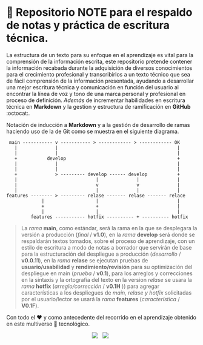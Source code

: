 # :notebook: Repositorio **NOTE** para el respaldo de notas y práctica de escritura técnica.

La estructura de un texto para su enfoque en el aprendizaje es vital para la comprensión de la información escrita, este repositorio pretende contener la información recabada durante la adquisición de diversos conocimientos para el crecimiento profesional y transcribirlos a un texto técnico que sea de fácil comprensión de la información presentada, ayudando a desarrollar una mejor escritura técnica y comunicación en función del usuario al encontrar la línea de voz y tono de una marca personal y profesional en proceso de definición. *Además* de incrementar habilidades en escritura técnica en **Markdown** y la gestion y estructura de ramificación en **GitHub** :octocat:. 

Notación de inducción a **Markdown** y a la gestión de desarrollo de ramas haciendo uso de la de Git  como se muestra en el siguiente diagrama.

~~~
 main ----------- v ----------- > ------------ > ------------ OK
   |              |                                            | 
   |              |                                            | 
   +           develop                                         +
   |              |                                            |
   |              |                                            |
   +              > --------- develop ------ develop           +
   |                             |              |              |    
   |                             v              v              |
   |                             |              |              |  
features -------- > --------- relase ------- relase ------- relace
             |                   |                             |
             +                   +                             |
             |                   |                             |
         features ----------- hotfix ---------- + ---------- hotfix

~~~
> La *rama*  **main**, como estándar, será la rama en la que se desplegara la versión a producción (*final* / **v1.0**), en la *rama* **develop** será donde se respaldarán textos tomados, sobre el proceso de aprendizaje, con un estilo de escritura a modo de notas a borrador que servirán de base para la estructuración del despliegue a producción (*desarrollo* / **v0.0.11**), en la *rama* **relase** se ejecutan pruebas de **usuario/usabilidad** y **rendimiento/revisión** para su optimización del despliegue en main (*prueba* / **v0.1**), para los arreglos y correcciones en la sintaxis y la ortografía del texto en la version *relase* se usara la *rama* **hotfix** (*arreglo/corrección* / **v0.1H** ))  para agregar características a los despliegues de *main, relase y hotfix* solicitadas por el usuario/lector se usará la *rama* **features** (*característica* / **V0.1F**). 

Con todo el :heart: y como antecedente del recorrido en el aprendizaje obtenido en este multiverso :space_invader: tecnológico. 


<p align=center >
    <a><img src='https://img.shields.io/badge/Markdown-000000?style=for-the-badge&logo=markdown&logoColor=white' /></a>&nbsp;&nbsp;
    <a><img src='https://img.shields.io/badge/GitHub-100000?style=for-the-badge&logo=github&logoColor=white' /></a>&nbsp;&nbsp;    
</p>

  
  